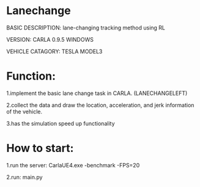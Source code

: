 # Lanechange 
BASIC DESCRIPTION: lane-changing tracking method using RL

VERSION: CARLA 0.9.5 WINDOWS

VEHICLE CATAGORY: TESLA MODEL3

# Function:

1.implement the basic lane change task in CARLA. (LANECHANGELEFT)

2.collect the data and draw the location, acceleration, and jerk information of the vehicle.

3.has the simulation speed up functionality

# How to start:

1.run the server: CarlaUE4.exe -benchmark -FPS=20

2.run: main.py 
